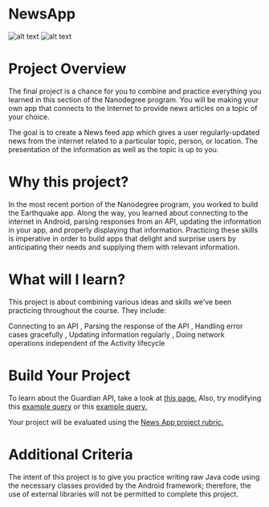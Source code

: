 # NewsApp
![alt text](https://i.imgur.com/2jWuxw2.png)
![alt text](https://i.imgur.com/aXBYXEE.jpg)
# Project Overview
The final project is a chance for you to combine and practice everything you learned in this section of the Nanodegree program. You will be making your own app that connects to the Internet to provide news articles on a topic of your choice.

The goal is to create a News feed app which gives a user regularly-updated news from the internet related to a particular topic, person, or location. The presentation of the information as well as the topic is up to you.

# Why this project?
In the most recent portion of the Nanodegree program, you worked to build the Earthquake app. Along the way, you learned about connecting to the internet in Android, parsing responses from an API, updating the information in your app, and properly displaying that information. Practicing these skills is imperative in order to build apps that delight and surprise users by anticipating their needs and supplying them with relevant information.

# What will I learn?
This project is about combining various ideas and skills we’ve been practicing throughout the course. They include:

Connecting to an API ,
Parsing the response of the API ,
Handling error cases gracefully ,
Updating information regularly ,
Doing network operations independent of the Activity lifecycle

# Build Your Project
To learn about the Guardian API, take a look at [this page.](http://open-platform.theguardian.com/documentation/) Also, try modifying this [example query](http://content.guardianapis.com/search?q=debates&api-key=test) or this [example query.](http://content.guardianapis.com/search?q=debate&tag=politics/politics&from-date=2014-01-01&api-key=test)

Your project will be evaluated using the [News App project rubric.](https://review.udacity.com/#!/rubrics/165/view)

# Additional Criteria
The intent of this project is to give you practice writing raw Java code using the necessary classes provided by the Android framework; therefore, the use of external libraries will not be permitted to complete this project.
